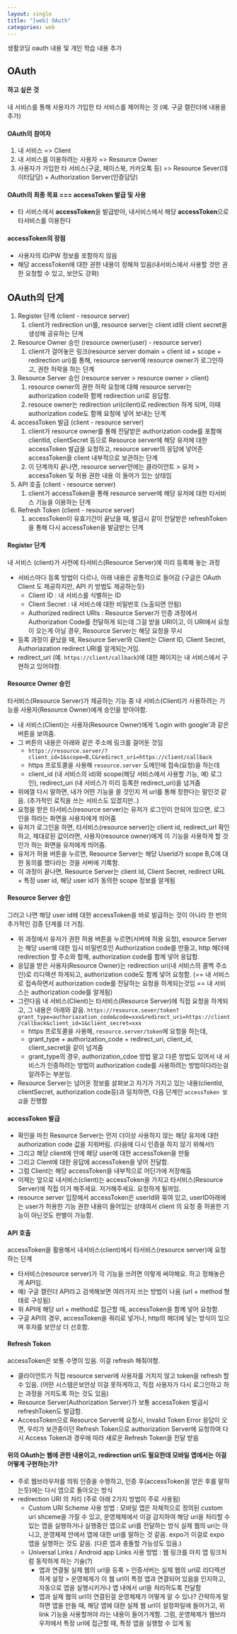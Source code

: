 ```yaml
---
layout: single
title: "[web] OAuth"
categories: web
---
```


생활코딩 oauth 내용 및 개인 학습 내용 추가

## OAuth

#### 하고 싶은 것

내 서비스를 통해 사용자가 가입한 타 서비스를 제어하는 것 (예. 구글 캘린더에 내용을 추가)

#### OAuth의 참여자

1. 내 서비스 => Client
2. 내 서비스를 이용하려는 사용자 => Resource Owner
3. 사용자가 가입한 타 서비스(구글, 페이스북, 카카오톡 등) => Resource Sever(데이터담당) + Authorization Server(인증담당)

#### OAuth의 최종 목표 === accessToken 발급 및 사용

- 타 서비스에서 **accessToken**을 발급받아, 내서비스에서 해당 **accessToken**으로 타서비스를 이용한다

#### accessToken의 장점

- 사용자의 ID/PW 정보를 포함하지 않음
- 해당 accessToken에 대한 권한 내용이 정해져 있음(내서비스에서 사용할 것만 권한 요청할 수 있고, 보안도 강화)

## OAuth의 단계

1. Register 단계 (client - resource server)
   1. client가 redirection uri를, resource server는 client id와 client secret을 생성해 공유하는 단계
2. Resource Owner 승인 (resource owner(user) - resource server)
   1. client가 걸어놓은 링크(resource server domain + client id + scope + redirection uri)를 통해, resource server에 resource owner가 로그인하고, 권한 허락을 하는 단계
3. Resource Server 승인 (resource server > resource owner > client)
   1. resource owner의 권한 허락 요청에 대해 resource server는 authorization code와 함께 redirection uri로 응답함.
   2. resouce owner는 redirection uri(client)로 redirection 하게 되며, 이때 authorization code도 함께 요청에 넣어 보내는 단계
4. accessToken 발급 (client - resource server)
   1. client가 resource owner를 통해 전달받은 authorization code를 포함해 clientId, clientSecret 등으로 Resource server에 해당 유저에 대한 accessToken 발급을 요청하고, resource server의 응답에 넣어준 accessToken을 client 내부적으로 보관하는 단계
   2. 이 단계까지 끝나면, resource server안에는 클라이언트 > 유저 > accessToken 및 허용 권한 내용 이 들어가 있는 상태임
5. API 호출 (client - resource server)
   1. client가 accessToken을 통해 resource server에 해당 유저에 대한 타서비스 기능을 이용하는 단계
6. Refresh Token (client - resource server)
   1. accessToken이 유효기간이 끝났을 때, 발급시 같이 전달받은 refreshToken을 통해 다시 accessToken을 발급받는 단계

#### Register 단계

내 서비스 (client)가 사전에 타서비스(Resource Server)에 미리 등록해 놓는 과정

- 서비스마다 등록 방법이 다르나, 아래 내용은 공통적으로 들어감 (구글은 OAuth Client 도 제공하지만, API 키 방법도 제공하는듯)
  - Client ID : 내 서비스를 식별하는 ID
  - Client Secret : 내 서비스에 대한 비밀번호 (노출되면 안됨)
  - Authorized redirect URIs : Resource Server가 인증 과정에서 Authorization Code를 전달하게 되는데 그걸 받을 URI이고, 이 URI에서 요청이 오는게 아닐 경우, Resource Server는 해당 요청을 무시
- 등록 과정이 끝났을 때, Resource Server와 Client는 Client ID, Client Secret, Authoriazation redirect URI를 알게되는거임.
- redirect_uri (예. `https://client/callback`)에 대한 페이지는 내 서비스에서 구현하고 있어야함.

#### Resource Owner 승인

타서비스(Resource Server)가 제공하는 기능 중 내 서비스(Client)가 사용하려는 기능을 사용자(Resource Owner)에게 승인을 받아야함.

- 내 서비스(Client)는 사용자(Resource Owner)에게 ‘Login with google'과 같은 버튼을 보여줌.
- 그 버튼의 내용은 아래와 같은 주소에 링크를 걸어둔 것임
  - `https://resource.server/?client_id=1&scope=B,C&redirect_uri=https://client/callback`
  - https 프로토콜을 사용해 `resource.server` 도메인에 접속(요청)을 하는데
  - client_id (내 서비스의 id)와 scope(해당 서비스에서 사용할 기능, 예) 로그인), redirect_uri (내 서비스가 미리 등록한 redirect_uri)을 넘겨줌
- 위에껄 다시 말하면, 내가 어떤 기능을 쓸 것인지 저 url를 통해 정한다는 말인것 같음. (추가적인 로직을 쓰는 서비스도 있겠지만..)
- 요청을 받은 타서비스(resource server)는 유저가 로그인이 안되어 있으면, 로그인을 하라는 화면을 사용자에게 띄어줌
- 유저가 로그인을 하면, 타서비스(resource server)는 client id, redirect_url 확인하고, 제대로된 값이라면, 사용자(resource owner)에게 이 기능을 사용하게 할 것인가 하는 화면을 유저에게 띄어줌.
- 유저가 허용 버튼을 누르면, Resource Server는 해당 UserId가 scope B,C에 대한 동의를 했다라는 것을 서버에 기록함.
- 이 과정이 끝나면, Resource Server는 client Id, Client Secret, redirect URL + 특정 user id, 해당 user id가 동의한 scope 정보를 알게됨

#### Resource Server 승인

그러고 나면 해당 user id에 대한 accessToken을 바로 발급하는 것이 아니라 한 번의 추가적인 검증 단계를 더 거침.

- 위 과정에서 유저가 권한 허용 버튼을 누르면(서버에 허용 요청), esource Server는 해당 user에 대한 임시 비밀번호인 Authorization code를 만들고, http 헤더에 redirection 할 주소와 함께, authorization code를 함께 넣어 응답함.
- 응답을 받은 사용자(Resource Owner)는 redirection uri(내 서비스의 콜백 주소인)로 리디렉션 하게되고, authorization code도 함께 넣어 요청함. (== 내 서비스로 접속하면서 authorization code를 전달하는 요청을 하게되는것임 == 내 서비스는 authorization code를 알게됨)
- 그런다음 내 서비스(Client)는 타서비스(Resource Server)에 직접 요청을 하게되고, 그 내용은 아래와 같음. `https://resource.sever/token?grant_type=authoriazation_code&code=xxx&redirect_uri=https://client/callback&client_id=1&client_secret=xxx`
  - https 프로토콜을 사용해, `resource.server/token`에 요청을 하는데,
  - grant_type + authorization_code + redirect_uri, client_id, client_secret을 같이 넘겨줌
  - grant_type의 경우, authorization_cdoe 방법 말고 다른 방법도 있어서 내 서비스가 인증하려는 방법이 authorization code를 사용하려는 방법이다라는걸 알려주는 부분임.
- Resource Server는 넘어온 정보를 살펴보고 자기가 가지고 있는 내용(clientId, clientSecret, authorization code등)과 일치하면, 다음 단계인 `accessToken 발급`을 진행함

#### accessToken 발급

- 확인을 마친 Resource Server는 먼저 더이상 사용하지 않는 해당 유저에 대한 authorization code 값을 지워버림. (다음에 다시 인증을 하지 않기 위해서!)
- 그리고 해당 client에 안에 해당 user에 대한 accessToken을 만듦
- 그리고 Clent에 대한 응답에 accessToken을 넣어 전달함.
- 그럼 Client는 해당 accessToken을 내부적으로 어딘가에 저장해둠
- 이제는 앞으로 내서비스(client)는 accessToken을 가지고 타서비스(Resource Server)에 직접 이거 해주세요. 저거해주세요. 요청하게 될꺼임.
- resource server 입장에서 accessToken은 userId와 묶여 있고, userID아래에는 user가 허용한 기능 권한 내용이 들어있는 상태여서 client 의 요청 중 허용한 기능이 아닌것도 판별이 가능함.

#### API 호출

accessToken을 활용해서 내서비스(client)에서 타서비스(resource server)에 요청하는 단계

- 타서비스(resource server)가 각 기능을 쓰려면 이렇게 써야해요. 하고 정해놓은게 API임.
- 예) 구글 캘린더 API라고 검색해보면 여러가지 쓰는 방법이 나옴 (url + method 형태로 구성됨)
- 위 API에 해당 url + method로 접근할 때, accessToken을 함께 넣어 요청함.
- 구글 API의 경우, accessToken을 쿼리로 넣거나, http의 헤더에 넣는 방식이 있으며 후자를 보안상 더 선호함.

#### Refresh Token

accessToken은 보통 수명이 있음. 이걸 refresh 해줘야함.

- 클라이언트가 직접 resource server에 사용자를 거치지 않고 token을 refresh 할 수 있음. (어떤 시스템은보안상 이걸 못하게하고, 직접 사용자가 다시 로그인하고 하는 과정을 거치도록 하는 것도 있음)
- Resource Server(Authorization Server)가 보통 accessToken 발급시 refreshToken도 발급함.
- AccessToken으로 Resource Server에 요청시, Invalid Token Error 응답이 오면, 우리가 보관중이던 Refresh Token으로 authorization Server에 요청하여 다시 Access Token과 경우에 따라 새로운 Refresh Token을 전달 받음

#### 위의 OAuth는 웹에 관한 내용이고, redirection uri도 필요한데 모바일 앱에서는 이걸 어떻게 구현하는가?

- 주로 웹브라우저를 띄워 인증을 수행하고, 인증 후(accessToken을 얻은 후를 말하는듯)에는 다시 앱으로 돌아오는 방식
- redirection URI 의 처리 (주로 아래 2가지 방법이 주로 사용됨)
  - Custom URI Scheme 사용 방법 : 모바일 앱은 자체적으로 정의된 custom uri shceme을 가질 수 있고, 운영체제에서 이걸 감지하여 해당 uri을 처리할 수 있는 앱을 실행하거나 실행중인 앱으로 uri를 전달하는 방식 실제 웹의 uri는 아니고, 운영체제 안에서 앱에 대한 uri를 말하는 것 같음. expo가 이걸로 expo 앱을 실행하는 것도 같음. (다른 앱과 충돌할 가능성도 있음.)
  - Universal Links / Android app Links 사용 방법 : 웹 링크를 마치 앱 링크처럼 동작하게 하는 기술(?)
    - 앱과 연결될 실제 웹의 url을 등록 > 인증서버는 실제 웹의 url로 리디렉션하게 설정 > 운영체제가 이 웹 url이 특정 앱과 연결되어 있음을 인지하고, 자동으로 앱을 실행시키거나 앱 내에서 url을 처리하도록 전달함
    - 앱과 실제 웹의 url이 연결된걸 운영체제가 어떻게 알 수 있나? 간략하게 말하면 앱을 만들 때, 해당 앱에 대한 실제 웹 url이 설정파일에 들어가고, 위 link 기능을 사용할꺼야 라는 내용이 들어가게함. 그럼, 운영체제가 웹브라우저에서 특정 url에 접근할 때, 특정 앱을 실행할 수 있게 됨
